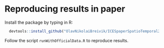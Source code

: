 # Reproducing results in paper

Install the package by typing in R: 

```r
  devtools::install_github("OlavNikolaiBreivik/ICESpaperSpatioTemporal2020/spatioTemporalIndices",ref = "main")
```

Follow the script `runWithOfficialData.R` to reproduce results. 
